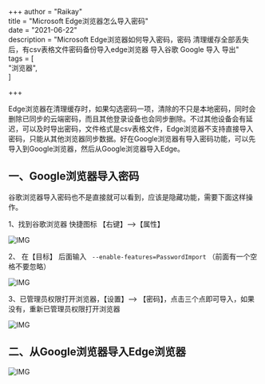 +++
author = "Raikay"  
title = "Microsoft Edge浏览器怎么导入密码"  
date = "2021-06-22"  
description = "Microsoft Edge浏览器如何导入密码，密码 清理缓存全部丢失后，有csv表格文件密码备份导入edge浏览器 导入谷歌 Google 导入 导出"  
tags = [  
    "浏览器",  
]  

+++

Edge浏览器在清理缓存时，如果勾选密码一项，清除的不只是本地密码，同时会删除已同步的云端密码，而且其他登录设备也会同步删除。不过其他设备会有延迟，可以及时导出密码，文件格式是csv表格文件，Edge浏览器不支持直接导入密码，只能从其他浏览器同步数据。好在Google浏览器有导入密码功能，可以先导入到Google浏览器，然后从Google浏览器导入Edge。



## 一、Google浏览器导入密码

谷歌浏览器导入密码也不是直接就可以看到，应该是隐藏功能，需要下面这样操作。

1、找到谷歌浏览器 快捷图标 【右键】-->【属性】

![IMG](https://gitee.com/imgrep001/m1/raw/master/2021/08/23/20210823154234.png)

2、 在【目标】 后面输入 ` --enable-features=PasswordImport`  （前面有一个空格不要忽略）

![IMG](https://gitee.com/imgrep001/m1/raw/master/2021/08/23/20210823154532.png)

3、已管理员权限打开浏览器，【设置】--> 【密码】，点击三个点即可导入，如果没有，重新已管理员权限打开浏览器

![IMG](https://gitee.com/imgrep001/m1/raw/master/2021/08/23/20210823154621.png)

## 二、从Google浏览器导入Edge浏览器

![IMG](https://gitee.com/imgrep001/m1/raw/master/2021/08/23/20210823154646.png)